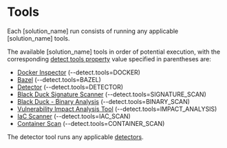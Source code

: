 # Tools

Each [solution_name] run consists of running any applicable [solution_name] tools.

The available [solution_name] tools in order of potential execution, with the corresponding [detect tools property](../properties/configuration/paths.md#detect-tools-included)
value specified in parentheses are:

* [Docker Inspector](../packagemgrs/docker/intro.md) (--detect.tools=DOCKER)
* [Bazel](../packagemgrs/bazel.md) (--detect.tools=BAZEL)
* [Detector](detectors.md) (--detect.tools=DETECTOR)
* [Black Duck Signature Scanner](../runningdetect/basics/runningwithblackduck.md) (--detect.tools=SIGNATURE_SCAN)
* [Black Duck - Binary Analysis](../runningdetect/basics/runningwithblackduck.md) (--detect.tools=BINARY_SCAN)
* [Vulnerability Impact Analysis Tool](../runningdetect/basics/runningwithblackduck.md) (--detect.tools=IMPACT_ANALYSIS)
* [IaC Scanner](../runningdetect/basics/runningwithblackduck.md) (--detect.tools=IAC_SCAN)
* [Container Scan](../runningdetect/containerscanning.md) (--detect.tools=CONTAINER_SCAN)

The detector tool runs any applicable [detectors](detectors.md).
